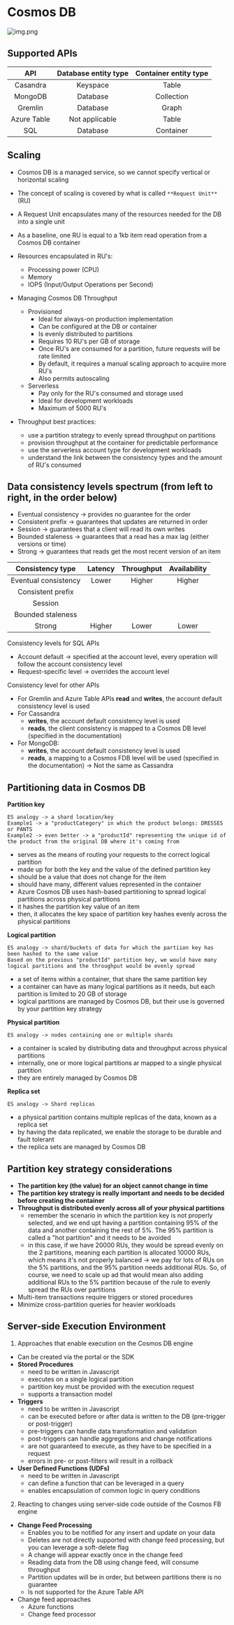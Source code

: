 # Cosmos DB

![img.png](img.png)

## Supported APIs
|   **API**   | **Database** entity type | **Container** entity type |
|:-----------:|:------------------------:|:-------------------------:|
|  Casandra   |         Keyspace         |           Table           |
|   MongoDB   |         Database         |        Collection         |
|   Gremlin   |         Database         |           Graph           |
| Azure Table |      Not applicable      |           Table           |
|     SQL     |         Database         |         Container         |

## Scaling
- Cosmos DB is a managed service, so we cannot specify vertical or horizontal scaling
- The concept of scaling is covered by what is called `**Request Unit**` (RU)
- A Request Unit encapsulates many of the resources needed for the DB into a single unit
- As a baseline, one RU is equal to a 1kb item read operation from a Cosmos DB container
- Resources encapsulated in RU's: 
  - Processing power (CPU)
  - Memory
  - IOPS (Input/Output Operations per Second)

- Managing Cosmos DB Throughput
  - Provisioned
    - Ideal for always-on production implementation
    - Can be configured at the DB or container
    - Is evenly distributed to partitions
    - Requires 10 RU's per GB of storage
    - Once RU's are consumed for a partition, future requests will be rate limited
    - By default, it requires a manual scaling approach to acquire more RU's
    - Also permits autoscaling
  - Serverless
    - Pay only for the RU's consumed and storage used
    - Ideal for development workloads
    - Maximum of 5000 RU's
- Throughput best practices:
  - use a partition strategy to evenly spread throughput on partitions 
  - provision throughput at the container for predictable performance
  - use the serverless account type for development workloads
  - understand the link between the consistency types and the amount of RU's consumed

## Data consistency levels spectrum (from left to right, in the order below)
- Eventual consistency -> provides no guarantee for the order
- Consistent prefix -> guarantees that updates are returned in order
- Session -> guarantees that a client will read its own writes
- Bounded staleness -> guarantees that a read has a max lag (either versions or time)
- Strong -> guarantees that reads get the most recent version of an item


| **Consistency type** | **Latency** | **Throughput** | **Availability** |
|:--------------------:|:-----------:|:--------------:|:----------------:|
| Eventual consistency |    Lower    |     Higher     |      Higher      |
|  Consistent prefix   |             |                |                  |
|       Session        |             |                |                  |
|  Bounded staleness   |             |                |                  |
|        Strong        |   Higher    |     Lower      |      Lower       |

Consistency levels for SQL APIs
 - Account default -> specified at the account level, every operation will follow the account consistency level
 - Request-specific level -> overrides the account level

Consistency level for other APIs
- For Gremlin and Azure Table APIs **read** and **writes**, the account default consistency level is used
- For Cassandra 
  - **writes**, the account default consistency level is used
  - **reads**, the client consistency is mapped to a Cosmos DB level (specified in the documentation)
- For MongoDB: 
  - **writes**, the account default consistency level is used
  - **reads**, a mapping to a Cosmos FDB level will be used (specified in the documentation) -> Not the same as Cassandra

## Partitioning data in Cosmos DB
**Partition key**
```
ES analogy -> a shard location/key
Example1 -> a "productCategory" in which the product belongs: DRESSES or PANTS
Example2 -> even better -> a "productId" representing the unique id of the product from the original DB where it's coming from
```
  - serves as the means of routing your requests to the correct logical partition
  - made up for both the key and the value of the defined partition key
  - should be a value that does not change for the item
  - should have many, different values represented in the container
  - Azure Cosmos DB uses hash-based partitioning to spread logical partitions across physical partitions
  - it hashes the partition key value of an item
  - then, it allocates the key space of partition key hashes evenly across the physical partitions

**Logical partition**
```
ES analogy -> shard/buckets of data for which the partiion key has been hashed to the same value
Based on the previous "productId" partition key, we would have many logical partitions and the throughput would be evenly spread  
``` 
  - a set of items within a container, that share the same partition key
  - a container can have as many logical partitions as it needs, but each partition is limited to 20 GB of storage
  - logical partitions are managed by Cosmos DB, but their use is governed by your partition key strategy

**Physical partition**
```
ES analogy -> nodes containing one or multiple shards
```
  - a container is scaled by distributing data and throughput across physical partitions
  - internally, one or more logical partitions ar mapped to a single physical partition
  - they are entirely managed by Cosmos DB

**Replica set**
```
ES analogy -> Shard replicas
```
  - a physical partition contains multiple replicas of the data, known as a replica set
  - by having the data replicated, we enable the storage to be durable and fault tolerant
  - the replica sets are managed by Cosmos DB

## Partition key strategy considerations
- **The partition key (the value) for an object cannot change in time**
- **The partition key strategy is really important and needs to be decided before creating the container**
- **Throughput is distributed evenly across all of your physical partitions**
  - remember the scenario in which the partition key is not properly selected, and we end upt having a partition
    containing 95% of the data and another containing the rest of 5%. The 95% partition is called a "hot partition"
    and it needs to be avoided
  - in this case, if we have 20000 RUs, they would be spread evenly on the 2 partitions, meaning each partition is allocated
    10000 RUs, which means it's not properly balanced -> we pay for lots of RUs on the 5% partitions, and the 95% partition needs
    additional RUs. So, of course, we need to scale up ad that would mean also adding additional RUs to the 5% partition because
    of the rule to evenly spread the RUs over partitions
- Multi-item transactions require triggers or stored procedures
- Minimize cross-partition queries for heavier workloads

## Server-side Execution Environment
1. Approaches that enable execution on the Cosmos DB engine
- Can be created via the portal or the SDK
- **Stored Procedures**
  - need to be written in Javascript
  - executes on a single logical partition
  - partition key must be provided with the execution request
  - supports a transaction model
- **Triggers**
  - need to be written in Javascript
  - can be executed before or after data is written to the DB (pre-trigger or post-trigger)
  - pre-triggers can handle data transformation and validation
  - post-triggers can handle aggregations and change notifications
  - are not guaranteed to execute, as they have to be specified in a request
  - errors in pre- or post-filters will result in a rollback
- **User Defined Functions (UDFs)**
  - need to be written in Javascript
  - can define a function that can be leveraged in a query
  - enables encapsulation of common logic in query conditions

2. Reacting to changes using server-side code outside of the Cosmos FB engine  
- **Change Feed Processing** 
  - Enables you to be notified for any insert and update on your data
  - Deletes are not directly supported with change feed processing, but you can leverage a soft-delete flag
  - A change will appear exactly once in the change feed
  - Reading data from the DB using change feed, will consume throughput
  - Partition updates will be in order, but between partitions there is no guarantee
  - Is not supported for the Azure Table API
- Change feed approaches
  - Azure functions
  - Change feed processor
